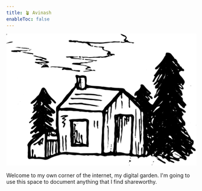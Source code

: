 ```yaml
---
title: 🪴 Avinash
enableToc: false
---
```


![](attachments/image.png)


Welcome to my own corner of the internet, my digital garden. I'm going to use this space to document anything that I find shareworthy. 

